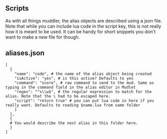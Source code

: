 ## Scripts
As with all things muddler, the alias objects are described using a json file. Note that while you can include lua code in the script key, this is not really how it is meant  to be used. It can be handy for short snippets you don't want to make a new file for though.

## aliases.json
```
[
  {
    "name": "code", # the name of the alias object being created
    "isActive": "yes", # is this active? Defaults to yes
    "command": "score", # raw command to send to the mud. Same as typing in the command field in the alias editor in Mudlet
    "regex": "^s\\w$", # the regular expression to match for the alias. Note that the \ had to be escaped here.
    "script": "return true" # you can put lua code in here if you really want. Defaults to reading $name.lua from same folder
    ]
  },
  {
  # You would describe the next alias in this folder here.
  }
]
```